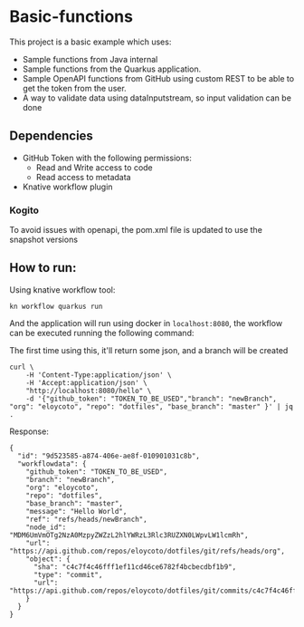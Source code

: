 # Basic-functions

This project is a basic example which uses:

- Sample functions from Java internal
- Sample functions from the Quarkus application.
- Sample OpenAPI functions from GitHub using custom REST to be able to get the token from the user.
- A way to validate data using dataInputstream, so input validation can be done

## Dependencies

- GitHub Token with the following permissions:
    - Read and Write access to code
    - Read access to metadata
- Knative workflow plugin

### Kogito

To avoid issues with openapi, the pom.xml file is updated to use the snapshot
versions

## How to run:

Using knative workflow tool:

```
kn workflow quarkus run
```

And the application will run using docker in `localhost:8080`, the workflow can
be executed running the following command:

The first time using this, it'll return some json, and a branch will be created
```
curl \
    -H 'Content-Type:application/json' \
    -H 'Accept:application/json' \
    "http://localhost:8080/hello" \
    -d '{"github_token": "TOKEN_TO_BE_USED","branch": "newBranch", "org": "eloycoto", "repo": "dotfiles", "base_branch": "master" }' | jq .
```

Response:
```
{
  "id": "9d523585-a874-406e-ae8f-010901031c8b",
  "workflowdata": {
    "github_token": "TOKEN_TO_BE_USED",
    "branch": "newBranch",
    "org": "eloycoto",
    "repo": "dotfiles",
    "base_branch": "master",
    "message": "Hello World",
    "ref": "refs/heads/newBranch",
    "node_id": "MDM6UmVmOTg2NzA0MzpyZWZzL2hlYWRzL3Rlc3RUZXN0LWpvLW1lcmRh",
    "url": "https://api.github.com/repos/eloycoto/dotfiles/git/refs/heads/org",
    "object": {
      "sha": "c4c7f4c46fff1ef11cd46ce6782f4bcbecdbf1b9",
      "type": "commit",
      "url": "https://api.github.com/repos/eloycoto/dotfiles/git/commits/c4c7f4c46fff1ef11cd46ce6782f4bcbecdbf1b9"
    }
  }
}
```

